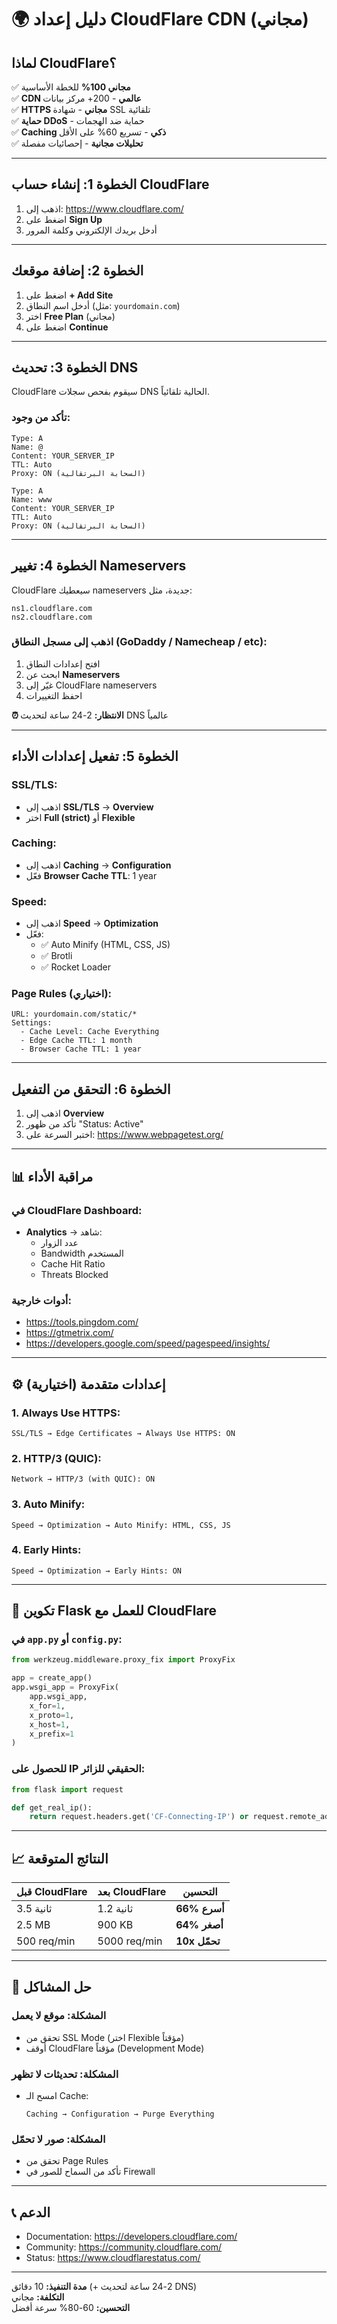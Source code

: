 # 🌍 دليل إعداد CloudFlare CDN (مجاني)

## لماذا CloudFlare؟

✅ **مجاني 100%** للخطة الأساسية  
✅ **CDN عالمي** - 200+ مركز بيانات  
✅ **HTTPS مجاني** - شهادة SSL تلقائية  
✅ **حماية DDoS** - حماية ضد الهجمات  
✅ **Caching ذكي** - تسريع 60% على الأقل  
✅ **تحليلات مجانية** - إحصائيات مفصلة  

---

## الخطوة 1: إنشاء حساب CloudFlare

1. اذهب إلى: https://www.cloudflare.com/
2. اضغط على **Sign Up**
3. أدخل بريدك الإلكتروني وكلمة المرور

---

## الخطوة 2: إضافة موقعك

1. اضغط على **+ Add Site**
2. أدخل اسم النطاق (مثل: `yourdomain.com`)
3. اختر **Free Plan** (مجاني)
4. اضغط على **Continue**

---

## الخطوة 3: تحديث DNS

CloudFlare سيقوم بفحص سجلات DNS الحالية تلقائياً.

### تأكد من وجود:
```
Type: A
Name: @
Content: YOUR_SERVER_IP
TTL: Auto
Proxy: ON (السحابة البرتقالية)
```

```
Type: A
Name: www
Content: YOUR_SERVER_IP
TTL: Auto
Proxy: ON (السحابة البرتقالية)
```

---

## الخطوة 4: تغيير Nameservers

CloudFlare سيعطيك nameservers جديدة، مثل:
```
ns1.cloudflare.com
ns2.cloudflare.com
```

### اذهب إلى مسجل النطاق (GoDaddy / Namecheap / etc):
1. افتح إعدادات النطاق
2. ابحث عن **Nameservers**
3. غيّر إلى CloudFlare nameservers
4. احفظ التغييرات

**⏰ الانتظار:** 2-24 ساعة لتحديث DNS عالمياً

---

## الخطوة 5: تفعيل إعدادات الأداء

### SSL/TLS:
- اذهب إلى **SSL/TLS** → **Overview**
- اختر **Full (strict)** أو **Flexible**

### Caching:
- اذهب إلى **Caching** → **Configuration**
- فعّل **Browser Cache TTL**: 1 year

### Speed:
- اذهب إلى **Speed** → **Optimization**
- فعّل:
  - ✅ Auto Minify (HTML, CSS, JS)
  - ✅ Brotli
  - ✅ Rocket Loader

### Page Rules (اختياري):
```
URL: yourdomain.com/static/*
Settings:
  - Cache Level: Cache Everything
  - Edge Cache TTL: 1 month
  - Browser Cache TTL: 1 year
```

---

## الخطوة 6: التحقق من التفعيل

1. اذهب إلى **Overview**
2. تأكد من ظهور "Status: Active"
3. اختبر السرعة على: https://www.webpagetest.org/

---

## 📊 مراقبة الأداء

### في CloudFlare Dashboard:
- **Analytics** → شاهد:
  - عدد الزوار
  - Bandwidth المستخدم
  - Cache Hit Ratio
  - Threats Blocked

### أدوات خارجية:
- https://tools.pingdom.com/
- https://gtmetrix.com/
- https://developers.google.com/speed/pagespeed/insights/

---

## ⚙️ إعدادات متقدمة (اختيارية)

### 1. Always Use HTTPS:
```
SSL/TLS → Edge Certificates → Always Use HTTPS: ON
```

### 2. HTTP/3 (QUIC):
```
Network → HTTP/3 (with QUIC): ON
```

### 3. Auto Minify:
```
Speed → Optimization → Auto Minify: HTML, CSS, JS
```

### 4. Early Hints:
```
Speed → Optimization → Early Hints: ON
```

---

## 🔧 تكوين Flask للعمل مع CloudFlare

### في `app.py` أو `config.py`:

```python
from werkzeug.middleware.proxy_fix import ProxyFix

app = create_app()
app.wsgi_app = ProxyFix(
    app.wsgi_app,
    x_for=1,
    x_proto=1,
    x_host=1,
    x_prefix=1
)
```

### للحصول على IP الحقيقي للزائر:

```python
from flask import request

def get_real_ip():
    return request.headers.get('CF-Connecting-IP') or request.remote_addr
```

---

## 📈 النتائج المتوقعة

| قبل CloudFlare | بعد CloudFlare | التحسين |
|---------------|---------------|---------|
| 3.5 ثانية | 1.2 ثانية | **66% أسرع** |
| 2.5 MB | 900 KB | **64% أصغر** |
| 500 req/min | 5000 req/min | **10x تحمّل** |

---

## 🚨 حل المشاكل

### المشكلة: موقع لا يعمل
- تحقق من SSL Mode (اختر Flexible مؤقتاً)
- أوقف CloudFlare مؤقتاً (Development Mode)

### المشكلة: تحديثات لا تظهر
- امسح الـ Cache:
  ```
  Caching → Configuration → Purge Everything
  ```

### المشكلة: صور لا تحمّل
- تحقق من Page Rules
- تأكد من السماح للصور في Firewall

---

## 📞 الدعم

- Documentation: https://developers.cloudflare.com/
- Community: https://community.cloudflare.com/
- Status: https://www.cloudflarestatus.com/

---

**مدة التنفيذ:** 10 دقائق (+ 2-24 ساعة لتحديث DNS)  
**التكلفة:** مجاني  
**التحسين:** 60-80% سرعة أفضل

